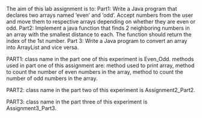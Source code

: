 The aim of this lab assignment is to:
Part1: Write a Java program that declares two arrays named ‘even’ and ‘odd’. Accept numbers from the user and move them to respective arrays depending on whether they are even or odd.
Part2: Implement a java function that finds 2 neighboring numbers in an array with the smallest distance to each. The function should return the index of the 1st number.
Part 3: Write a Java program to convert an array into ArrayList and vice versa.

PART1:
class name in the part one of this experiment is Even_Odd.
methods used in part one of this assignment are: method used to print array, method to count the number of even numbers in the array, method to count the number of odd numbers in the array.

PART2:
class name in the part two of this experiment is Assignment2_Part2.

PART3:
class name in the part three of this experiment is Assignment3_Part3.
